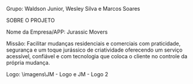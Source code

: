 Grupo: Waldson Junior, Wesley Silva e Marcos Soares

SOBRE O PROJETO

Nome da Empresa/APP: Jurassic Movers

Missão: Facilitar mudanças residenciais e comerciais com praticidade, segurança e um toque jurássico de criatividade oferecendo um serviço acessível, confiável e com tecnologia que coloca o cliente no controle da própria mudança.

Logo: \imagens\JM - Logo e JM - Logo 2
